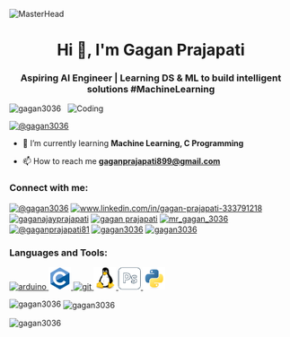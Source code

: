 ![MasterHead](https://user-images.githubusercontent.com/74038190/241765440-80728820-e06b-4f96-9c9e-9df46f0cc0a5.gif)
<h1 align="center">Hi 👋, I'm Gagan Prajapati</h1>
<h3 align="center">Aspiring AI Engineer | Learning DS & ML to build intelligent solutions #MachineLearning</h3>
<img align="right" alt="Coding" width="400" src="https://miro.medium.com/v2/resize:fit:800/0*NERdeMelL1W6HdZM.gif">



<p align="left"> <img src="https://komarev.com/ghpvc/?username=gagan3036&label=Profile%20views&color=0e75b6&style=flat" alt="gagan3036" /> </p>

<p align="left"> <a href="https://twitter.com/@gagan3036" target="blank"><img src="https://img.shields.io/twitter/follow/@gagan3036?logo=twitter&style=for-the-badge" alt="@gagan3036" /></a> </p>

- 🌱 I’m currently learning **Machine Learning, C Programming**

- 📫 How to reach me **gaganprajapati899@gmail.com**

<h3 align="left">Connect with me:</h3>
<p align="left">
<a href="https://twitter.com/@gagan3036" target="blank"><img align="center" src="https://raw.githubusercontent.com/rahuldkjain/github-profile-readme-generator/master/src/images/icons/Social/twitter.svg" alt="@gagan3036" height="30" width="40" /></a>
<a href="https://linkedin.com/in/gagan-prajapati-333791218" target="blank"><img align="center" src="https://raw.githubusercontent.com/rahuldkjain/github-profile-readme-generator/master/src/images/icons/Social/linked-in-alt.svg" alt="www.linkedin.com/in/gagan-prajapati-333791218" height="30" width="40" /></a>
<a href="https://kaggle.com/gaganajayprajapati" target="blank"><img align="center" src="https://raw.githubusercontent.com/rahuldkjain/github-profile-readme-generator/master/src/images/icons/Social/kaggle.svg" alt="gaganajayprajapati" height="30" width="40" /></a>
<a href="https://fb.com/gagan prajapati" target="blank"><img align="center" src="https://raw.githubusercontent.com/rahuldkjain/github-profile-readme-generator/master/src/images/icons/Social/facebook.svg" alt="gagan prajapati" height="30" width="40" /></a>
<a href="https://instagram.com/mr_gagan_3036" target="blank"><img align="center" src="https://raw.githubusercontent.com/rahuldkjain/github-profile-readme-generator/master/src/images/icons/Social/instagram.svg" alt="mr_gagan_3036" height="30" width="40" /></a>
<a href="https://www.hackerrank.com/@gaganprajapati81" target="blank"><img align="center" src="https://raw.githubusercontent.com/rahuldkjain/github-profile-readme-generator/master/src/images/icons/Social/hackerrank.svg" alt="@gaganprajapati81" height="30" width="40" /></a>
<a href="https://www.leetcode.com/gagan3036" target="blank"><img align="center" src="https://raw.githubusercontent.com/rahuldkjain/github-profile-readme-generator/master/src/images/icons/Social/leet-code.svg" alt="gagan3036" height="30" width="40" /></a>
<a href="https://discord.gg/gagan3036" target="blank"><img align="center" src="https://raw.githubusercontent.com/rahuldkjain/github-profile-readme-generator/master/src/images/icons/Social/discord.svg" alt="gagan3036" height="30" width="40" /></a>
</p>

<h3 align="left">Languages and Tools:</h3>
<p align="left"> <a href="https://www.arduino.cc/" target="_blank" rel="noreferrer"> <img src="https://cdn.worldvectorlogo.com/logos/arduino-1.svg" alt="arduino" width="40" height="40"/> </a> <a href="https://www.cprogramming.com/" target="_blank" rel="noreferrer"> <img src="https://raw.githubusercontent.com/devicons/devicon/master/icons/c/c-original.svg" alt="c" width="40" height="40"/> </a> <a href="https://git-scm.com/" target="_blank" rel="noreferrer"> <img src="https://www.vectorlogo.zone/logos/git-scm/git-scm-icon.svg" alt="git" width="40" height="40"/> </a> <a href="https://www.linux.org/" target="_blank" rel="noreferrer"> <img src="https://raw.githubusercontent.com/devicons/devicon/master/icons/linux/linux-original.svg" alt="linux" width="40" height="40"/> </a> <a href="https://www.photoshop.com/en" target="_blank" rel="noreferrer"> <img src="https://raw.githubusercontent.com/devicons/devicon/master/icons/photoshop/photoshop-line.svg" alt="photoshop" width="40" height="40"/> </a> <a href="https://www.python.org" target="_blank" rel="noreferrer"> <img src="https://raw.githubusercontent.com/devicons/devicon/master/icons/python/python-original.svg" alt="python" width="40" height="40"/> </a> </p>

<p><img align="left" src="https://github-readme-stats.vercel.app/api/top-langs?username=gagan3036&show_icons=true&locale=en&layout=compact" alt="gagan3036" /></p>

<p>&nbsp;<img align="center" src="https://github-readme-stats.vercel.app/api?username=gagan3036&show_icons=true&locale=en" alt="gagan3036" /></p>

<p><img align="center" src="https://github-readme-streak-stats.herokuapp.com/?user=gagan3036&" alt="gagan3036" /></p>

